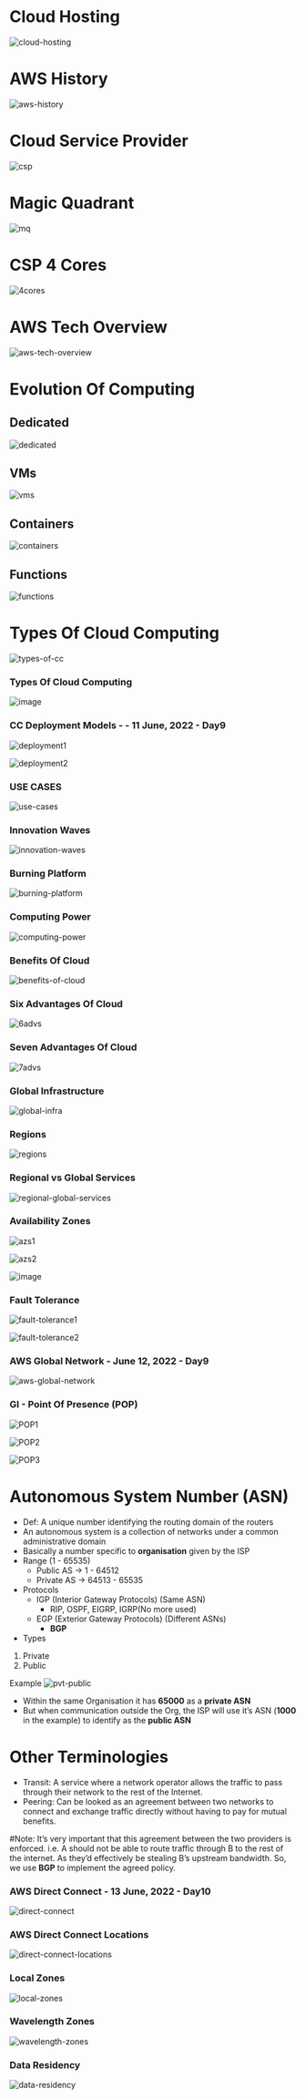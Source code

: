 # Cloud Hosting
![cloud-hosting](https://user-images.githubusercontent.com/66965591/173205622-65b003c1-a22c-4663-8929-31656e292a30.png)

# AWS History
![aws-history](https://user-images.githubusercontent.com/66965591/173205630-562a9bba-de4c-44b4-84be-764c9f9d88f4.png)

# Cloud Service Provider
![csp](https://user-images.githubusercontent.com/66965591/173205639-04084b85-d9de-48f5-a087-3e81433a6dec.png)

# Magic Quadrant
![mq](https://user-images.githubusercontent.com/66965591/173205642-26803c19-cff7-457a-ad66-a4367951464d.png)

# CSP 4 Cores
![4cores](https://user-images.githubusercontent.com/66965591/173205650-ddf19796-156d-4c8e-a594-81ebf3939460.png)

# AWS Tech Overview
![aws-tech-overview](https://user-images.githubusercontent.com/66965591/173205659-6e6f1397-2752-4a65-b08b-3486afb1d7c7.png)

# Evolution Of Computing
## Dedicated
![dedicated](https://user-images.githubusercontent.com/66965591/173205668-badbd8eb-d464-40b5-ae01-1255fec331e1.png)

## VMs
![vms](https://user-images.githubusercontent.com/66965591/173205683-4919f6c3-eb55-45b3-afe6-ea55ae240920.png)

## Containers
![containers](https://user-images.githubusercontent.com/66965591/173205688-0885f9e4-f1f7-49ba-8c99-23f25f6a3687.png)

## Functions
![functions](https://user-images.githubusercontent.com/66965591/173205689-b2ef078e-e278-46a0-9431-a35cd548e2d2.png)

# Types Of Cloud Computing
![types-of-cc](https://user-images.githubusercontent.com/66965591/173205692-b4d441e3-629f-444f-9bde-dd38199e03fb.png)

### Types Of Cloud Computing 

![image](https://user-images.githubusercontent.com/66965591/173205712-16ab6897-bb1b-4256-916d-121f9676be62.png)

### CC Deployment Models - - 11 June, 2022 - Day9

![deployment1](https://user-images.githubusercontent.com/66965591/173201616-5830888a-99de-4f0b-941d-013a286f76b4.png)

![deployment2](https://user-images.githubusercontent.com/66965591/173201623-f31152e2-84c3-4f91-b037-7d19fb508822.png)

### USE CASES

![use-cases](https://user-images.githubusercontent.com/66965591/173201729-8084d56d-2b75-4835-860f-5dabafe63399.png)

### Innovation Waves

![innovation-waves](https://user-images.githubusercontent.com/66965591/173201737-db1502ae-41c8-48ad-aa13-a0874cf72eac.png)

### Burning Platform

![burning-platform](https://user-images.githubusercontent.com/66965591/173201756-e065eef1-8a19-4f95-9615-af569f6a9b6f.png)

### Computing Power

![computing-power](https://user-images.githubusercontent.com/66965591/173201762-9526e39f-b1cb-4c62-8547-5179d04982b4.png)

### Benefits Of Cloud

![benefits-of-cloud](https://user-images.githubusercontent.com/66965591/173201782-0fcf7b26-e0eb-487b-bc8a-6a3a1c998974.png)

### Six Advantages Of Cloud

![6advs](https://user-images.githubusercontent.com/66965591/173201791-96fbc545-494c-45ea-9def-bd6fb4d90f05.png)

### Seven Advantages Of Cloud

![7advs](https://user-images.githubusercontent.com/66965591/173201868-c6b99cd0-b750-4bf7-9468-0bef01b5c9ca.png)

### Global Infrastructure

![global-infra](https://user-images.githubusercontent.com/66965591/173201819-bf80244c-cdb8-4d6f-939a-163f87ad3008.png)

### Regions

![regions](https://user-images.githubusercontent.com/66965591/173201872-05977f94-df98-49cb-a7c5-7f078f36fe6b.png)

### Regional vs Global Services

![regional-global-services](https://user-images.githubusercontent.com/66965591/173201880-59a05217-72f8-4d25-8ed1-9666313b3b29.png)

### Availability Zones

![azs1](https://user-images.githubusercontent.com/66965591/173201884-562a3726-6c68-4ff5-9609-6725261d35ae.png)

![azs2](https://user-images.githubusercontent.com/66965591/173201892-96c86eb0-5cbe-4efc-bf3d-ac7a5f7a1bfc.png)

![image](https://user-images.githubusercontent.com/66965591/173201901-1607550f-53bb-4b55-97a5-8c112a04ef9e.png)

### Fault Tolerance

![fault-tolerance1](https://user-images.githubusercontent.com/66965591/173201907-31e8c20c-7e20-4188-b219-22e6153b6b8e.png)

![fault-tolerance2](https://user-images.githubusercontent.com/66965591/173252203-5202db79-9bed-42b2-b0fb-a6bf991288c7.png)


### AWS Global Network - June 12, 2022 - Day9

![aws-global-network](https://user-images.githubusercontent.com/66965591/173252220-f0f9f382-404e-4c23-8147-6c5fce155e0a.png)

### GI - Point Of Presence (POP)

![POP1](https://user-images.githubusercontent.com/66965591/173252232-547934b4-ce90-40ea-8ccc-7be4fefdc740.png)

![POP2](https://user-images.githubusercontent.com/66965591/173252235-a0ab3936-324c-4981-8e19-27fafa00d860.png)

![POP3](https://user-images.githubusercontent.com/66965591/173252240-e830e285-9f67-4294-9a3a-3e9da7a9a6a5.png)


# Autonomous System Number (ASN)

- Def: A unique number identifying the routing domain of the routers
- An autonomous system is a collection of networks under a common administrative domain
- Basically a number specific to **organisation** given by the ISP
- Range (1 - 65535)
    - Public AS → 1 - 64512
    - Private AS → 64513 - 65535
- Protocols
    - IGP (Interior Gateway Protocols) (Same ASN)
        - RIP, OSPF, EIGRP, IGRP(No more used)
    - EGP (Exterior Gateway Protocols) (Different ASNs)
        - **BGP**
- Types
1. Private
2. Public

Example
![pvt-public](https://user-images.githubusercontent.com/66965591/173252276-bacfc96d-f4e8-450d-b570-70c76a0e89bf.png)
- Within the same Organisation it has **65000** as a **private ASN**
- But when communication outside the Org, the ISP will use it’s ASN (**1000** in the example) to identify as the **public ASN**

# Other Terminologies
- Transit: A service where a network operator allows the traffic to pass through their network to the rest of the Internet.
- Peering: Can be looked as an agreement between two networks to connect and exchange traffic directly without having to pay for mutual benefits.
 
#Note: It’s very important that this agreement between the two providers is enforced.
i.e. A should not be able to route traffic through B to the rest of the internet.
As they’d effectively be stealing B’s upstream bandwidth.
So, we use **BGP** to implement the agreed policy.


### AWS Direct Connect - 13 June, 2022 - Day10

![direct-connect](https://user-images.githubusercontent.com/66965591/173421937-20b8f28b-7b3c-4fd2-a7f9-1d5eb9a376aa.png)

### AWS Direct Connect Locations

![direct-connect-locations](https://user-images.githubusercontent.com/66965591/173421972-b9c65038-e9e5-464e-aa40-886ba17937e7.png)

### Local Zones

![local-zones](https://user-images.githubusercontent.com/66965591/173422007-98c84f50-2cc1-4088-85d0-a82c567d5c76.png)

### Wavelength Zones

![wavelength-zones](https://user-images.githubusercontent.com/66965591/173422023-caf1cf44-5a6b-4426-bd6d-1d6c4f1f6912.png)

### Data Residency

![data-residency](https://user-images.githubusercontent.com/66965591/173422049-c409d1e6-9d97-478c-9b58-7124b2f3196f.png)
